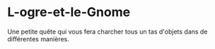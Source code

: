 # L-ogre-et-le-Gnome
Une petite quête qui vous fera charcher tous un tas d'objets dans de différentes manières.
